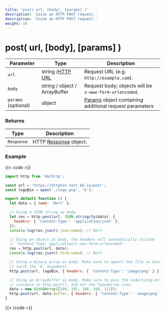 ```yaml
---
title: 'post( url, [body], [params] )'
description: 'Issue an HTTP POST request.'
description: 'Issue an HTTP POST request.'
weight: 10
---
```


# post( url, [body], [params] )

| Parameter           | Type                                                                                            | Description                                                                                                                      |
| ------------------- | ----------------------------------------------------------------------------------------------- | -------------------------------------------------------------------------------------------------------------------------------- |
| `url`               | string /[HTTP URL](https://grafana.com/docs/k6/<K6_VERSION>/javascript-api/k6-http/url#returns) | Request URL (e.g. `http://example.com`).                                                                                         |
| `body`              | string / object / ArrayBuffer                                                                   | Request body; objects will be `x-www-form-urlencoded`.                                                                           |
| `params` (optional) | object                                                                                          | [Params](https://grafana.com/docs/k6/<K6_VERSION>/javascript-api/k6-http/params) object containing additional request parameters |

### Returns

| Type       | Description                                                                                       |
| ---------- | ------------------------------------------------------------------------------------------------- |
| `Response` | HTTP [Response](https://grafana.com/docs/k6/<K6_VERSION>/javascript-api/k6-http/response) object. |

### Example

{{< code >}}

```javascript
import http from 'k6/http';

const url = 'https://httpbin.test.k6.io/post';
const logoBin = open('./logo.png', 'b');

export default function () {
  let data = { name: 'Bert' };

  // Using a JSON string as body
  let res = http.post(url, JSON.stringify(data), {
    headers: { 'Content-Type': 'application/json' },
  });
  console.log(res.json().json.name); // Bert

  // Using an object as body, the headers will automatically include
  // 'Content-Type: application/x-www-form-urlencoded'.
  res = http.post(url, data);
  console.log(res.json().form.name); // Bert

  // Using a binary array as body. Make sure to open() the file as binary
  // (with the 'b' argument).
  http.post(url, logoBin, { headers: { 'Content-Type': 'image/png' } });

  // Using an ArrayBuffer as body. Make sure to pass the underlying ArrayBuffer
  // instance to http.post(), and not the TypedArray view.
  data = new Uint8Array([104, 101, 108, 108, 111]);
  http.post(url, data.buffer, { headers: { 'Content-Type': 'image/png' } });
}
```

{{< /code >}}
